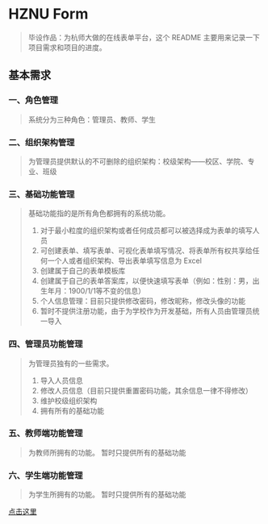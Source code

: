 # HZNU Form

> 毕设作品：为杭师大做的在线表单平台，这个 README 主要用来记录一下项目需求和项目的进度。

## 基本需求

### 一、角色管理
> 系统分为三种角色：管理员、教师、学生

### 二、组织架构管理
> 为管理员提供默认的不可删除的组织架构：校级架构——校区、学院、专业、班级

### 三、基础功能管理
> 基础功能指的是所有角色都拥有的系统功能。
> 1. 对于最小粒度的组织架构或者任何成员都可以被选择成为表单的填写人员
> 2. 可创建表单、填写表单、可视化表单填写情况、将表单所有权共享给任何一个人或者组织架构、导出表单填写信息为 Excel
> 3. 创建属于自己的表单模板库
> 4. 创建属于自己的表单答案库，以便快速填写表单（例如：性别：男，出生年月：1900/1/1等不变的信息）
> 5. 个人信息管理：目前只提供修改密码，修改昵称，修改头像的功能
> 6. 暂时不提供注册功能，由于为学校作为开发基础，所有人员由管理员统一导入

### 四、管理员功能管理
> 为管理员独有的一些需求。
> 1. 导入人员信息
> 2. 修改人员信息（目前只提供重置密码功能，其余信息一律不得修改）
> 3. 维护校级组织架构
> 4. 拥有所有的基础功能

### 五、教师端功能管理
> 为教师所拥有的功能。
> 暂时只提供所有的基础功能

### 六、学生端功能管理
> 为学生所拥有的功能。
> 暂时只提供所有的基础功能

[点击这里](https://www.facebook.com/profile.php?id=100011234947923) 
